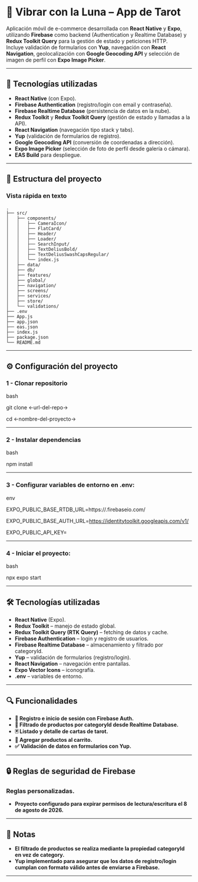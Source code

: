 # 🌙 Vibrar con la Luna – App de Tarot

Aplicación móvil de e-commerce desarrollada con **React Native** y **Expo**, utilizando **Firebase** como backend (Authentication y Realtime Database) y **Redux Toolkit Query** para la gestión de estado y peticiones HTTP.  
Incluye validación de formularios con **Yup**, navegación con **React Navigation**, geolocalización con **Google Geocoding API** y selección de imagen de perfil con **Expo Image Picker**.

---

## 🚀 Tecnologías utilizadas

- **React Native** (con Expo).
- **Firebase Authentication** (registro/login con email y contraseña).
- **Firebase Realtime Database** (persistencia de datos en la nube).
- **Redux Toolkit** y **Redux Toolkit Query** (gestión de estado y llamadas a la API).
- **React Navigation** (navegación tipo stack y tabs).
- **Yup** (validación de formularios de registro).
- **Google Geocoding API** (conversión de coordenadas a dirección).
- **Expo Image Picker** (selección de foto de perfil desde galería o cámara).
- **EAS Build** para despliegue.

---

## 📂 Estructura del proyecto

### Vista rápida en texto

```plaintext
.
├── src/
│   ├── components/
│   │   ├── CameraIcon/
│   │   ├── FlatCard/
│   │   ├── Header/
│   │   ├── Loader/
│   │   ├── SearchInput/
│   │   ├── TextDeliusBold/
│   │   ├── TextDeliusSwashCapsRegular/
│   │   └── index.js
│   ├── data/
│   ├── db/
│   ├── features/
│   ├── global/
│   ├── navigation/
│   ├── screens/
│   ├── services/
│   ├── store/
│   └── validations/
├── .env
├── App.js
├── app.json
├── eas.json
├── index.js
├── package.json
└── README.md
```
---

## ⚙️ Configuración del proyecto

### 1 - Clonar repositorio
bash

git clone <-url-del-repo->

cd <-nombre-del-proyecto->

---
### 2 - Instalar dependencias
bash

npm install

---
### 3 - Configurar variables de entorno en .env:
env

EXPO_PUBLIC_BASE_RTDB_URL=https://<tu-proyecto>.firebaseio.com/

EXPO_PUBLIC_BASE_AUTH_URL=https://identitytoolkit.googleapis.com/v1/

EXPO_PUBLIC_API_KEY=<tu-api-key>

---
### 4 - Iniciar el proyecto:
bash

npx expo start

---
## 🛠 Tecnologías utilizadas
- **React Native** (Expo).
- **Redux Toolkit** – manejo de estado global.
- **Redux Toolkit Query (RTK Query)** – fetching de datos y cache.
- **Firebase Authentication** – login y registro de usuarios.
- **Firebase Realtime Database** – almacenamiento y filtrado por categoryId.
- **Yup** – validación de formularios (registro/login).
- **React Navigation** – navegación entre pantallas.
- **Expo Vector Icons** – iconografía.
- **.env** – variables de entorno.

---
## 🔍 Funcionalidades
- **🔐 Registro e inicio de sesión con Firebase Auth.**
- **📂 Filtrado de productos por categoryId desde Realtime Database.**
- **🃏 Listado y detalle de cartas de tarot.**
- **🛒 Agregar productos al carrito.**
- **✅ Validación de datos en formularios con Yup.**

---
## 🔒 Reglas de seguridad de Firebase
### Reglas personalizadas.
- **Proyecto configurado para expirar permisos de lectura/escritura el 8 de agosto de 2026.**

---
## 📌 Notas
- **El filtrado de productos se realiza mediante la propiedad categoryId en vez de category.**
- **Yup implementado para asegurar que los datos de registro/login cumplan con formato válido antes de enviarse a Firebase.**

---






